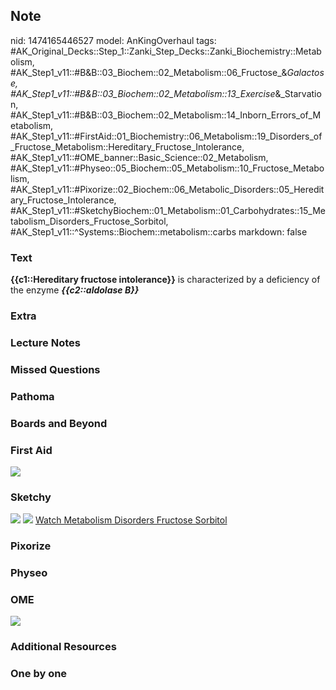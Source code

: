 ## Note
nid: 1474165446527
model: AnKingOverhaul
tags: #AK_Original_Decks::Step_1::Zanki_Step_Decks::Zanki_Biochemistry::Metabolism, #AK_Step1_v11::#B&B::03_Biochem::02_Metabolism::06_Fructose_&_Galactose, #AK_Step1_v11::#B&B::03_Biochem::02_Metabolism::13_Exercise_&_Starvation, #AK_Step1_v11::#B&B::03_Biochem::02_Metabolism::14_Inborn_Errors_of_Metabolism, #AK_Step1_v11::#FirstAid::01_Biochemistry::06_Metabolism::19_Disorders_of_Fructose_Metabolism::Hereditary_Fructose_Intolerance, #AK_Step1_v11::#OME_banner::Basic_Science::02_Metabolism, #AK_Step1_v11::#Physeo::05_Biochem::05_Metabolism::10_Fructose_Metabolism, #AK_Step1_v11::#Pixorize::02_Biochem::06_Metabolic_Disorders::05_Hereditary_Fructose_Intolerance, #AK_Step1_v11::#SketchyBiochem::01_Metabolism::01_Carbohydrates::15_Metabolism_Disorders_Fructose_Sorbitol, #AK_Step1_v11::^Systems::Biochem::metabolism::carbs
markdown: false

### Text
<div>
  <b>{{c1::Hereditary fructose intolerance}}</b> is characterized
  by a deficiency of the enzyme <b><i>{{c2::aldolase B}}</i></b>
</div>

### Extra


### Lecture Notes


### Missed Questions


### Pathoma


### Boards and Beyond


### First Aid
<img src="tmp4ppvv5.png">

### Sketchy
<img src="Screen%20Shot%202021-01-07%20at%2015.08.09.jpg">
<img src="Screen%20Shot%202021-01-07%20at%2015.08.32.jpg"> <a href=
"https://dashboard.sketchy.com/study/medical/courses/medical-biochemistry/units/medical-biochemistry-metabolism/videos/medical-biochemistry-metabolism-carbohydrates-metabolism-and-disorders-of-fructose-and-sorbitol?utm_source=anki&utm_medium=partnership&utm_campaign=february_update&utm_content=medical">
Watch Metabolism Disorders Fructose Sorbitol</a>

### Pixorize


### Physeo


### OME
<div class="ome-widget">
  <a href=
  "https://onlinemeded.org/spa/metabolism?ref=anki"><img src=
  "_OME_AnkiFlashcards_Topic_1.png"></a>
</div>

### Additional Resources


### One by one

